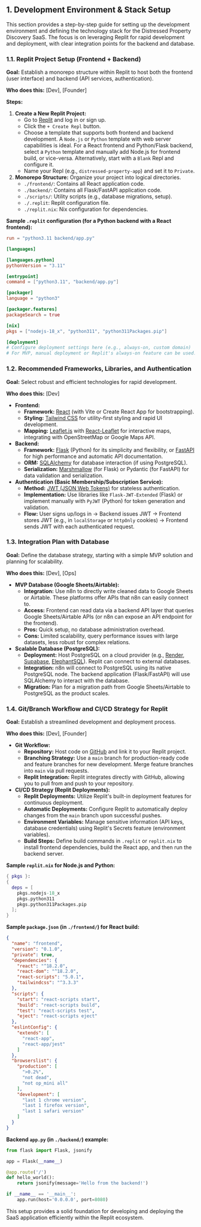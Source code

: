 ## 1. Development Environment & Stack Setup

This section provides a step-by-step guide for setting up the development environment and defining the technology stack for the Distressed Property Discovery SaaS. The focus is on leveraging Replit for rapid development and deployment, with clear integration points for the backend and database.

### 1.1. Replit Project Setup (Frontend + Backend)

**Goal:** Establish a monorepo structure within Replit to host both the frontend (user interface) and backend (API services, authentication).

**Who does this:** [Dev], [Founder]

**Steps:**
1.  **Create a New Replit Project:**
    *   Go to [Replit](https://replit.com/) and log in or sign up.
    *   Click the `+ Create Repl` button.
    *   Choose a template that supports both frontend and backend development. A `Node.js` or `Python` template with web server capabilities is ideal. For a React frontend and Python/Flask backend, select a `Python` template and manually add Node.js for frontend build, or vice-versa. Alternatively, start with a `Blank` Repl and configure it.
    *   Name your Repl (e.g., `distressed-property-app`) and set it to `Private`.
2.  **Monorepo Structure:** Organize your project into logical directories.
    *   `./frontend/`: Contains all React application code.
    *   `./backend/`: Contains all Flask/FastAPI application code.
    *   `./scripts/`: Utility scripts (e.g., database migrations, setup).
    *   `./.replit`: Replit configuration file.
    *   `./replit.nix`: Nix configuration for dependencies.

**Sample `.replit` configuration (for a Python backend with a React frontend):**

```toml
run = "python3.11 backend/app.py"

[languages]

[languages.python]
pythonVersion = "3.11"

[entrypoint]
command = ["python3.11", "backend/app.py"]

[packager]
language = "python3"

[packager.features]
packageSearch = true

[nix]
pkgs = ["nodejs-18_x", "python311", "python311Packages.pip"]

[deployment]
# Configure deployment settings here (e.g., always-on, custom domain)
# For MVP, manual deployment or Replit's always-on feature can be used.
```

### 1.2. Recommended Frameworks, Libraries, and Authentication

**Goal:** Select robust and efficient technologies for rapid development.

**Who does this:** [Dev]

*   **Frontend:**
    *   **Framework:** [React](https://react.dev/) (with Vite or Create React App for bootstrapping).
    *   **Styling:** [Tailwind CSS](https://tailwindcss.com/) for utility-first styling and rapid UI development.
    *   **Mapping:** [Leaflet.js](https://leafletjs.com/) with [React-Leaflet](https://react-leaflet.js.org/) for interactive maps, integrating with OpenStreetMap or Google Maps API.
*   **Backend:**
    *   **Framework:** [Flask](https://flask.palletsprojects.com/) (Python) for its simplicity and flexibility, or [FastAPI](https://fastapi.tiangolo.com/) for high performance and automatic API documentation.
    *   **ORM:** [SQLAlchemy](https://www.sqlalchemy.org/) for database interaction (if using PostgreSQL).
    *   **Serialization:** [Marshmallow](https://marshmallow.readthedocs.io/) (for Flask) or Pydantic (for FastAPI) for data validation and serialization.
*   **Authentication (Basic Membership/Subscription Service):**
    *   **Method:** [JWT (JSON Web Tokens)](https://jwt.io/) for stateless authentication.
    *   **Implementation:** Use libraries like `Flask-JWT-Extended` (Flask) or implement manually with `PyJWT` (Python) for token generation and validation.
    *   **Flow:** User signs up/logs in -> Backend issues JWT -> Frontend stores JWT (e.g., in `localStorage` or `httpOnly` cookies) -> Frontend sends JWT with each authenticated request.

### 1.3. Integration Plan with Database

**Goal:** Define the database strategy, starting with a simple MVP solution and planning for scalability.

**Who does this:** [Dev], [Ops]

*   **MVP Database (Google Sheets/Airtable):**
    *   **Integration:** Use n8n to directly write cleaned data to Google Sheets or Airtable. These platforms offer APIs that n8n can easily connect to.
    *   **Access:** Frontend can read data via a backend API layer that queries Google Sheets/Airtable APIs (or n8n can expose an API endpoint for the frontend).
    *   **Pros:** Quick setup, no database administration overhead.
    *   **Cons:** Limited scalability, query performance issues with large datasets, less robust for complex relations.
*   **Scalable Database (PostgreSQL):**
    *   **Deployment:** Host PostgreSQL on a cloud provider (e.g., [Render](https://render.com/), [Supabase](https://supabase.com/), [ElephantSQL](https://www.elephantsql.com/)). Replit can connect to external databases.
    *   **Integration:** n8n will connect to PostgreSQL using its native PostgreSQL node. The backend application (Flask/FastAPI) will use SQLAlchemy to interact with the database.
    *   **Migration:** Plan for a migration path from Google Sheets/Airtable to PostgreSQL as the product scales.

### 1.4. Git/Branch Workflow and CI/CD Strategy for Replit

**Goal:** Establish a streamlined development and deployment process.

**Who does this:** [Dev], [Founder]

*   **Git Workflow:**
    *   **Repository:** Host code on [GitHub](https://github.com/) and link it to your Replit project.
    *   **Branching Strategy:** Use a `main` branch for production-ready code and feature branches for new development. Merge feature branches into `main` via pull requests.
    *   **Replit Integration:** Replit integrates directly with GitHub, allowing you to pull from and push to your repository.
*   **CI/CD Strategy (Replit Deployments):**
    *   **Replit Deployments:** Utilize Replit's built-in deployment features for continuous deployment.
    *   **Automatic Deployments:** Configure Replit to automatically deploy changes from the `main` branch upon successful pushes.
    *   **Environment Variables:** Manage sensitive information (API keys, database credentials) using Replit's Secrets feature (environment variables).
    *   **Build Steps:** Define build commands in `.replit` or `replit.nix` to install frontend dependencies, build the React app, and then run the backend server.

**Sample `replit.nix` for Node.js and Python:**

```nix
{ pkgs }:
{
  deps = [
    pkgs.nodejs-18_x
    pkgs.python311
    pkgs.python311Packages.pip
  ];
}
```

**Sample `package.json` (in `./frontend/`) for React build:**

```json
{
  "name": "frontend",
  "version": "0.1.0",
  "private": true,
  "dependencies": {
    "react": "^18.2.0",
    "react-dom": "^18.2.0",
    "react-scripts": "5.0.1",
    "tailwindcss": "^3.3.3"
  },
  "scripts": {
    "start": "react-scripts start",
    "build": "react-scripts build",
    "test": "react-scripts test",
    "eject": "react-scripts eject"
  },
  "eslintConfig": {
    "extends": [
      "react-app",
      "react-app/jest"
    ]
  },
  "browserslist": {
    "production": [
      ">0.2%",
      "not dead",
      "not op_mini all"
    ],
    "development": [
      "last 1 chrome version",
      "last 1 firefox version",
      "last 1 safari version"
    ]
  }
}
```

**Backend `app.py` (in `./backend/`) example:**

```python
from flask import Flask, jsonify

app = Flask(__name__)

@app.route('/')
def hello_world():
    return jsonify(message='Hello from the backend!')

if __name__ == '__main__':
    app.run(host='0.0.0.0', port=8080)
```

This setup provides a solid foundation for developing and deploying the SaaS application efficiently within the Replit ecosystem.
